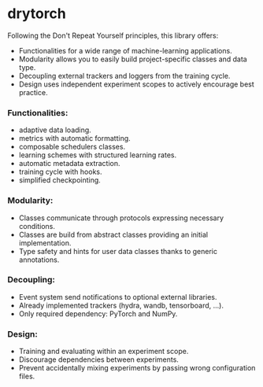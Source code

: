 # drytorch
Following the Don't Repeat Yourself principles, this library offers:
- Functionalities for a wide range of machine-learning applications.
- Modularity allows you to easily build project-specific classes and data type.
- Decoupling external trackers and loggers from the training cycle. 
- Design uses independent experiment scopes to actively encourage best practice.

### Functionalities:
- adaptive data loading.
- metrics with automatic formatting.
- composable schedulers classes.
- learning schemes with structured learning rates.
- automatic metadata extraction.
- training cycle with hooks.
- simplified checkpointing.

### Modularity:
- Classes communicate through protocols expressing necessary conditions.
- Classes are build from abstract classes providing an initial implementation.
- Type safety and hints for user data classes thanks to generic annotations.

### Decoupling:
- Event system send notifications to optional external libraries.
- Already implemented trackers (hydra, wandb, tensorboard, ...).
- Only required dependency: PyTorch and NumPy.

### Design:
- Training and evaluating within an experiment scope.
- Discourage dependencies between experiments.
- Prevent accidentally mixing experiments by passing wrong configuration files.

